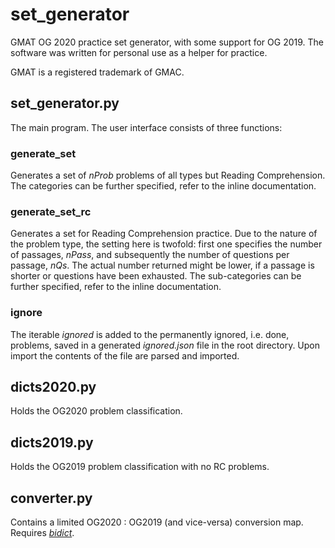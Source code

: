 # set_generator
GMAT OG 2020 practice set generator, with some support for OG 2019.
The software was written for personal use as a helper for practice.

GMAT is a registered trademark of GMAC.

## set_generator.py
The main program. The user interface consists of three functions:

### generate_set
Generates a set of *nProb* problems of all types but Reading Comprehension.
The categories can be further specified, refer to the inline documentation.

### generate_set_rc
Generates a set for Reading Comprehension practice. Due to the nature of the problem type, the 
setting here is twofold: first one specifies the number of passages, *nPass*, and subsequently the
number of questions per passage, *nQs*. The actual number returned might be lower, if a passage is shorter
or questions have been exhausted.
The sub-categories can be further specified, refer to the inline documentation.

### ignore
The iterable *ignored* is added to the permanently ignored, i.e. done, problems, saved in a generated *ignored.json* file in
the root directory. Upon import the contents of the file are parsed and imported.

## dicts2020.py
Holds the OG2020 problem classification.

## dicts2019.py
Holds the OG2019 problem classification with no RC problems.

## converter.py
Contains a limited OG2020 : OG2019 (and vice-versa) conversion map. 
Requires [*bidict*](https://pypi.org/project/bidict/).

